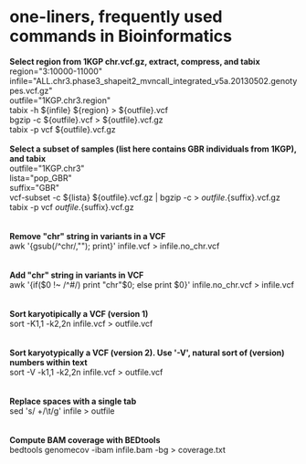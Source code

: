 # one-liners, frequently used commands in Bioinformatics

**Select region from 1KGP chr.vcf.gz, extract, compress, and tabix**<br>
region="3:10000-11000"<br>
infile="ALL.chr3.phase3_shapeit2_mvncall_integrated_v5a.20130502.genotypes.vcf.gz"<br>
outfile="1KGP.chr3.region"<br>
tabix -h ${infile} ${region} > ${outfile}.vcf<br>
bgzip -c ${outfile}.vcf > ${outfile}.vcf.gz<br>
tabix -p vcf ${outfile}.vcf.gz
<br>
<br>
**Select a subset of samples (list here contains GBR individuals from 1KGP), and tabix**<br>
outfile="1KGP.chr3"<br>
lista="pop_GBR"<br>
suffix="GBR"<br>
vcf-subset -c ${lista} ${outfile}.vcf.gz | bgzip -c > ${outfile}.${suffix}.vcf.gz<br>
tabix -p vcf ${outfile}.${suffix}.vcf.gz<br>
<br>
<br>
**Remove "chr" string in variants in a VCF**<br>
awk '{gsub(/^chr/,""); print}' infile.vcf > infile.no_chr.vcf<br>
<br>
<br>
**Add "chr" string in variants in VCF**<br>
awk '{if($0 !~ /^#/) print "chr"$0; else print $0}' infile.no_chr.vcf > infile.vcf<br>
<br>
<br>
**Sort karyotipically a VCF (version 1)**<br>
sort -K1,1 -k2,2n infile.vcf > outfile.vcf<br>
<br>
<br>
**Sort karyotypically a VCF (version 2). Use '-V', natural sort of (version) numbers within text**<br>
sort -V -k1,1 -k2,2n infile.vcf > outfile.vcf<br>
<br>
<br>
**Replace spaces with a single tab**<br>
sed 's/ \+/\t/g' infile > outfile<br>
<br>
<br>
**Compute BAM coverage with BEDtools**<br>
bedtools genomecov -ibam infile.bam -bg > coverage.txt
<br>
<br>

